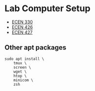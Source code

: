 # Lab Computer Setup

* [ECEN 330](ecen330.md)
* [ECEN 426](ecen426.md)
* [ECEN 427](ecen427.md)

## Other apt packages
```
sudo apt install \
    tmux \
    screen \
    wget \
    htop \
    minicom \
    zsh
```
